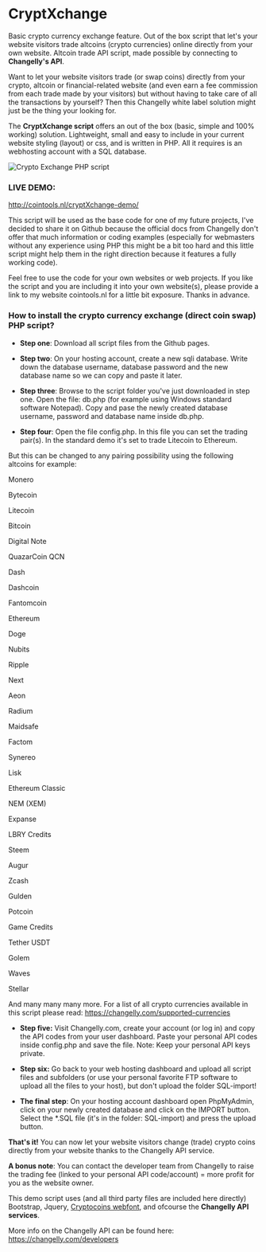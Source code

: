 # CryptXchange
Basic crypto currency exchange feature. Out of the box script that let's your website visitors trade altcoins (crypto currencies) online directly from your own website. Altcoin trade API script, made possible by connecting to **Changelly's API**.

Want to let your website visitors trade (or swap coins) directly from your crypto, altcoin or financial-related website (and even earn a fee commission from each trade made by your visitors) but without having to take care of all the transactions by yourself? Then this Changelly white label solution might just be the thing your looking for.

The **CryptXchange script** offers an out of the box (basic, simple and 100% working) solution. Lightweight, small and easy to include in your current website styling (layout) or css, and is written in PHP. All it requires is an webhosting account with a SQL database.

![Crypto Exchange PHP script](http://cointools.nl/uploads/cryptXchange1.jpg)

### LIVE DEMO: ###
http://cointools.nl/cryptXchange-demo/

This script will be used as the base code for one of my future projects, I've decided to share it on Github because the official docs from Changelly don't offer that much information or coding examples (especially for webmasters without any experience using PHP this might be a bit too hard and this little script might help them in the right direction because it features a fully working code).

Feel free to use the code for your own websites or web projects. If you like the script and you are including it into your own website(s), please provide a link to my website cointools.nl for a little bit exposure. Thanks in advance.

### How to install the crypto currency exchange (direct coin swap) PHP script?

- **Step one**: Download all script files from the Github pages.

- **Step two**: On your hosting account, create a new sqli database. Write down the database username, database password and the new database name so we can copy and paste it later.

- **Step three**: Browse to the script folder you've just downloaded in step one. Open the file: db.php (for example using Windows standard software Notepad).
Copy and pase the newly created database username, password and database name inside db.php.

- **Step four**: Open the file config.php.
In this file you can set the trading pair(s). In the standard demo it's set to trade Litecoin to Ethereum. 

But this can be changed to any pairing possibility using the following altcoins for example:

Monero

Bytecoin

Litecoin

Bitcoin

Digital Note

QuazarCoin QCN

Dash

Dashcoin

Fantomcoin

Ethereum

Doge

Nubits

Ripple

Next

Aeon

Radium

Maidsafe

Factom

Synereo

Lisk

Ethereum Classic

NEM (XEM)

Expanse

LBRY Credits

Steem

Augur

Zcash

Gulden

Potcoin

Game Credits

Tether USDT

Golem

Waves

Stellar

And many many many more.
For a list of all crypto currencies available in this script please read: https://changelly.com/supported-currencies

- **Step five:** Visit Changelly.com, create your account (or log in) and copy the API codes from your user dashboard.
Paste your personal API codes inside config.php and save the file. Note: Keep your personal API keys private.

- **Step six:** Go back to your web hosting dashboard and upload all script files and subfolders (or use your personal favorite FTP software to upload all the files to your host), but don't upload the folder SQL-import!

- **The final step**: On your hosting account dashboard open PhpMyAdmin, click on your newly created database and click on the IMPORT button. Select the *.SQL file (it's in the folder: SQL-import) and press the upload button.



**That's it!** You can now let your website visitors change (trade) crypto coins directly from your website thanks to the Changelly API service.

**A bonus note**: You can contact the developer team from Changelly to raise the trading fee (linked to your personal API code/account) = more profit for you as the website owner.

This demo script uses (and all third party files are included here directly) Bootstrap, Jquery, [Cryptocoins webfont](https://github.com/allienworks/cryptocoins), and ofcourse the **Changelly API services**.

More info on the Changelly API can be found here: https://changelly.com/developers
